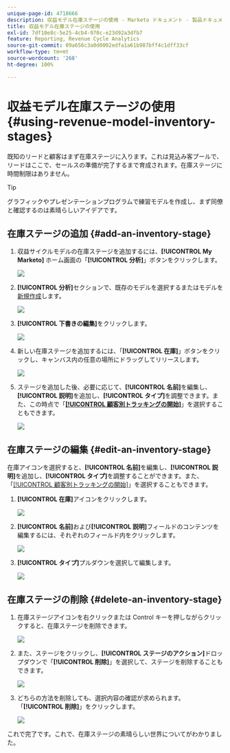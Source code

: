```yaml
---
unique-page-id: 4718666
description: 収益モデル在庫ステージの使用 - Marketo ドキュメント - 製品ドキュメント
title: 収益モデル在庫ステージの使用
exl-id: 7df10e8c-5e25-4cb4-970c-e23d92a3dfb7
feature: Reporting, Revenue Cycle Analytics
source-git-commit: 09a656c3a0d0002edfa1a61b987bff4c1dff33cf
workflow-type: tm+mt
source-wordcount: '268'
ht-degree: 100%

---
```


# 収益モデル在庫ステージの使用 {#using-revenue-model-inventory-stages}

既知のリードと顧客はまず在庫ステージに入ります。これは見込み客プールで、リードはここで、セールスの準備が完了するまで育成されます。在庫ステージに時間制限はありません。

>[!TIP]
>
>グラフィックやプレゼンテーションプログラムで練習モデルを作成し、まず同僚と確認するのは素晴らしいアイデアです。

## 在庫ステージの追加 {#add-an-inventory-stage}

1. 収益サイクルモデルの在庫ステージを追加するには、**[!UICONTROL My Marketo]** ホーム画面の「**[!UICONTROL 分析]**」ボタンをクリックします。

   ![](assets/image2015-4-27-11-3a54-3a41.png)

1. **[!UICONTROL 分析]**&#x200B;セクションで、既存のモデルを選択するまたはモデルを[新規作成](/help/marketo/product-docs/reporting/revenue-cycle-analytics/revenue-cycle-models/create-a-new-revenue-model.md)します。

   ![](assets/image2015-4-27-14-3a31-3a53.png)

1. **[!UICONTROL 下書きの編集]**&#x200B;をクリックします。

   ![](assets/image2015-4-27-12-3a10-3a49.png)

1. 新しい在庫ステージを追加するには、「**[!UICONTROL 在庫]**」ボタンをクリックし、キャンバス内の任意の場所にドラッグしてリリースします。

   ![](assets/image2015-4-28-13-3a9-3a37.png)

1. ステージを追加した後、必要に応じて、**[!UICONTROL 名前]**&#x200B;を編集し、**[!UICONTROL 説明]**&#x200B;を追加し、**[!UICONTROL タイプ]**&#x200B;を調整できます。また、この時点で「**[[!UICONTROL 顧客別トラッキングの開始]](/help/marketo/product-docs/reporting/revenue-cycle-analytics/revenue-cycle-models/start-tracking-by-account-in-the-revenue-modeler.md)**」を選択することもできます。

   ![](assets/image2015-4-27-13-3a29-3a2.png)

## 在庫ステージの編集 {#edit-an-inventory-stage}

在庫アイコンを選択すると、**[!UICONTROL 名前]**&#x200B;を編集し、**[!UICONTROL 説明]**&#x200B;を追加し、**[!UICONTROL タイプ]**&#x200B;を調整することができます。また、「[[!UICONTROL 顧客別トラッキングの開始]](/help/marketo/product-docs/reporting/revenue-cycle-analytics/revenue-cycle-models/start-tracking-by-account-in-the-revenue-modeler.md)」を選択することもできます。

1. **[!UICONTROL 在庫]**&#x200B;アイコンをクリックします。

   ![](assets/image2015-4-27-15-3a55-3a10.png)

1. **[!UICONTROL 名前]**&#x200B;および&#x200B;**[!UICONTROL 説明]**&#x200B;フィールドのコンテンツを編集するには、それぞれのフィールド内をクリックします。

   ![](assets/image2015-4-27-13-3a34-3a58.png)

1. **[!UICONTROL タイプ]**&#x200B;プルダウンを選択して編集します。

   ![](assets/image2015-4-27-13-3a36-3a52.png)

## 在庫ステージの削除 {#delete-an-inventory-stage}

1. 在庫ステージアイコンを右クリックまたは Control キーを押しながらクリックすると、在庫ステージを削除できます。

   ![](assets/image2015-4-28-13-3a0-3a20.png)

1. また、ステージをクリックし、**[!UICONTROL ステージのアクション]**&#x200B;ドロップダウンで「**[!UICONTROL 削除]**」を選択して、ステージを削除することもできます。

   ![](assets/image2015-4-28-13-3a1-3a17.png)

1. どちらの方法を削除しても、選択内容の確認が求められます。「**[!UICONTROL 削除]**」をクリックします。

   ![](assets/image2015-4-28-13-3a5-3a26.png)

これで完了です。これで、在庫ステージの素晴らしい世界についてがわかりました。
